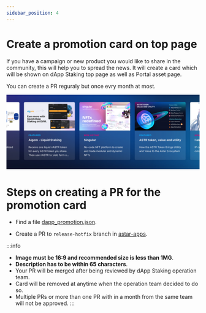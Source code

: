 ```yaml
---
sidebar_position: 4
---
```


# Create a promotion card on top page

If you have a campaign or new product you would like to share in the community, this will help you to spread the news. It will create a card which will be shown on dApp Staking top page as well as Portal asset page.

You can create a PR reguraly but once evry month at most.

![promotion-card](img/promotion-card.png)

# Steps on creating a PR for the promotion card

- Find a file [dapp_promotion.json](https://github.com/AstarNetwork/astar-apps/blob/bd689c35347c47e9287039b74ae60ca4035378fa/src/data/dapp_promotions.json).

- Create a PR to <code>release-hotfix</code> branch in [astar-apps](https://github.com/AstarNetwork/astar-apps).


:::info
- **Image must be 16:9 and recommended size is less than 1MG**.
- **Description has to be within 65 characters**.
- Your PR will be merged after being reviewed by dApp Staking operation team.
- Card will be removed at anytime when the operation team decided to do so.
- Multiple PRs or more than one PR with in a month from the same team will not be approved.
:::

